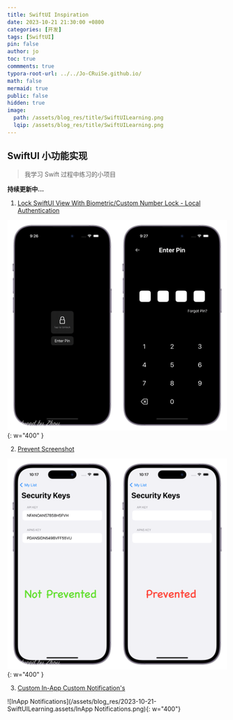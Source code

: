 ```yaml
---
title: SwiftUI Inspiration
date: 2023-10-21 21:30:00 +0800
categories: [开发]
tags: [SwiftUI]
pin: false
author: jo
toc: true
commments: true
typora-root-url: ../../Jo-CRuiSe.github.io/
math: false
mermaid: true
public: false
hidden: true
image: 
  path: /assets/blog_res/title/SwiftUILearning.png
  lqip: /assets/blog_res/title/SwiftUILearning.png
---
```


## SwiftUI 小功能实现

> 我学习 Swift 过程中练习的小项目

**持续更新中...**

1. [Lock SwiftUI View With Biometric/Custom Number Lock - Local Authentication](https://www.youtube.com/watch?v=H7LH5xYUn6s)

![LockSwiftUIView](/assets/blog_res/2023-10-21-SwiftUILearning.assets/LockSwiftUIView.png){: w="400" }

2. [Prevent Screenshot](https://www.youtube.com/watch?v=viao1kTWBoY)


![PreventScreenshot](/assets/blog_res/2023-10-21-SwiftUILearning.assets/PreventScreenshot.png){: w="400" }

3. [Custom In-App Custom Notification's](https://www.youtube.com/watch?v=MPp7b9bIUPY)

![InApp Notifications](/assets/blog_res/2023-10-21-SwiftUILearning.assets/InApp Notifications.png){: w="400"}
